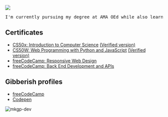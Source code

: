 <a href="https://git.io/typing-svg"><img src="https://readme-typing-svg.demolab.com?font=Roboto+Mono&size=40&pause=1000&color=4C77F7&center=true&vCenter=true&width=1300&lines=Mark+Pelayo;Aspiring+Full-stack+Web+Developer" /></a>

<pre>
I'm currently pursuing my degree at AMA OEd while also learning through freeCodeCamp and The Odin Project.
</pre>

## Certificates
- [CS50x: Introduction to Computer Science](certificate/CS50x.pdf) [(Verified version)](certificate/verified_CS50x.pdf)
- [CS50W: Web Programming with Python and JavaScript](certificate/CS50W.pdf) [(Verified version)](certificate/verified_CS50W.pdf)
- [freeCodeCamp: Responsive Web Design](certificate/fcc_responsive_web_design.pdf)
- [freeCodeCamp: Back End Development and APIs](certificate/fcc_back_end_development_and_apis.pdf)

## Gibberish profiles
- [freeCodeCamp](https://www.freecodecamp.org/mkgp-dev)
- [Codepen](https://codepen.io/mkgp-dev/)

<p><img align="center" src="https://github-readme-stats.vercel.app/api/top-langs?username=mkgp-dev&show_icons=true&theme=synthwave&locale=en&layout=compact" alt="mkgp-dev" /></p>
